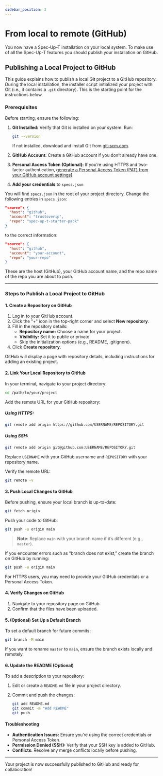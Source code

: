 ```yaml
---
sidebar_position: 3
---
```


# From local to remote (GitHub)

You now have a Spec-Up-T installation on your local system. To make use of all the Spec-Up-T features you should publish your installation on GitHub. 

## Publishing a Local Project to GitHub

This guide explains how to publish a local Git project to a GitHub repository. During the local installation, the installer script initialized your project with Git (i.e., it contains a `.git` directory). This is the starting point for the instructions below.

### Prerequisites

Before starting, ensure the following:

1. **Git Installed:** Verify that Git is installed on your system. Run:

   ```bash
   git --version
   ```

   If not installed, download and install Git from [git-scm.com](https://git-scm.com).

2. **GitHub Account:** Create a GitHub account if you don’t already have one.

3. **Personal Access Token (Optional):** If you’re using HTTPS and two-factor authentication, [generate a Personal Access Token (PAT) from your GitHub account settings](../github-token.md)].

4. **Add your credentials** to `specs.json`

You will find `specs.json` in the root of your project directory. Change the following entries in `specs.json`:

```json
"source": {
  "host": "github",
  "account": "trustoverip",
  "repo": "spec-up-t-starter-pack"
}
```

to the correct information:

```json
"source": {
  "host": "github",
  "account": "your-account",
  "repo": "your-repo"
}
```

These are the host (GitHub), your GitHub account name, and the repo name of the repo you are about to push.

---

### Steps to Publish a Local Project to GitHub

#### 1. Create a Repository on GitHub

1. Log in to your GitHub account.
2. Click the "+" icon in the top-right corner and select **New repository**.
3. Fill in the repository details:
   - **Repository name:** Choose a name for your project.
   - **Visibility:** Set it to public or private.
   - Skip the initialization options (e.g., README, .gitignore).
4. Click **Create repository**.

GitHub will display a page with repository details, including instructions for adding an existing project.

#### 2. Link Your Local Repository to GitHub

In your terminal, navigate to your project directory:

```bash
cd /path/to/your/project
```

Add the remote URL for your GitHub repository:

##### Using HTTPS:

```bash
git remote add origin https://github.com/USERNAME/REPOSITORY.git
```

##### Using SSH:

```bash
git remote add origin git@github.com:USERNAME/REPOSITORY.git
```

Replace `USERNAME` with your GitHub username and `REPOSITORY` with your repository name.

Verify the remote URL:

```bash
git remote -v
```

#### 3. Push Local Changes to GitHub

Before pushing, ensure your local branch is up-to-date:

```bash
git fetch origin
```

Push your code to GitHub:

```bash
git push -u origin main
```

> **Note:** Replace `main` with your branch name if it’s different (e.g., `master`).

If you encounter errors such as “branch does not exist,” create the branch on GitHub by running:

```bash
git push -u origin main
```

For HTTPS users, you may need to provide your GitHub credentials or a Personal Access Token.

#### 4. Verify Changes on GitHub

1. Navigate to your repository page on GitHub.
2. Confirm that the files have been uploaded.

#### 5. (Optional) Set Up a Default Branch

To set a default branch for future commits:

```bash
git branch -M main
```

If you want to rename `master` to `main`, ensure the branch exists locally and remotely.

#### 6. Update the README (Optional)

To add a description to your repository:

1. Edit or create a `README.md` file in your project directory.
2. Commit and push the changes:

   ```bash
   git add README.md
   git commit -m "Add README"
   git push
   ```

#### Troubleshooting

- **Authentication Issues:** Ensure you’re using the correct credentials or Personal Access Token.
- **Permission Denied (SSH):** Verify that your SSH key is added to GitHub.
- **Conflicts:** Resolve any merge conflicts locally before pushing.

---

Your project is now successfully published to GitHub and ready for collaboration!


